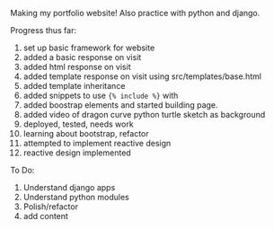 Making my portfolio website! Also practice with python and django.

Progress thus far:
1.  set up basic framework for website
2.  added a basic response on visit
3.  added html response on visit
4.  added template response on visit using src/templates/base.html
5.  added template inheritance 
6.  added snippets to use `{% include %}` with
7.  added boostrap elements and started building page.
8.  added video of dragon curve python turtle sketch as background
9.  deployed, tested, needs work
10. learning about bootstrap, refactor
11. attempted to implement reactive design
12. reactive design implemented

To Do:
1. Understand django apps
2. Understand python modules
3. Polish/refactor
4. add content